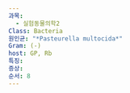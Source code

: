```yaml
---
과목:
  - 실험동물의학2
Class: Bacteria
원인균: "*Pasteurella multocida*"
Gram: (-)
host: GP, Rb
특징: 
증상: 
순서: 8
---
```


